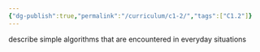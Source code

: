 ```yaml
---
{"dg-publish":true,"permalink":"/curriculum/c1-2/","tags":["C1.2"]}
---
```


describe simple algorithms that are encountered in everyday situations
